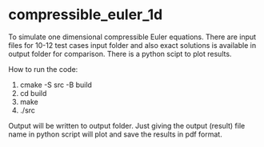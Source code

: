 # compressible_euler_1d
To simulate one dimensional compressible Euler equations. There are input files for 10-12 test cases input folder and also exact solutions is available in output folder for comparison. There is a python scipt to plot results. 


How to run the code:

1. cmake -S src -B build
2. cd build
3. make
4. ./src

Output will be written to output folder. Just giving the output (result) file name in python script will plot and save the results in pdf format.
